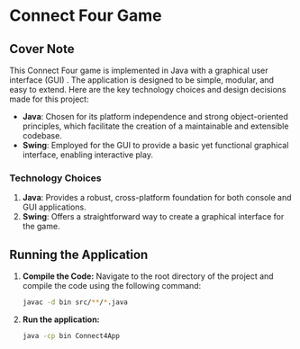 # Connect Four Game

## Cover Note

This Connect Four game is implemented in Java with a graphical user interface (GUI) . The application is designed to be simple, modular, and easy to extend. Here are the key technology choices and design decisions made for this project:

- **Java**: Chosen for its platform independence and strong object-oriented principles, which facilitate the creation of a maintainable and extensible codebase.
- **Swing**: Employed for the GUI to provide a basic yet functional graphical interface, enabling interactive play.

### Technology Choices

1. **Java**: Provides a robust, cross-platform foundation for both console and GUI applications.
2. **Swing**: Offers a straightforward way to create a graphical interface for the game.

## Running the Application

1. **Compile the Code:**
   Navigate to the root directory of the project and compile the code using the following command:
   ```sh
   javac -d bin src/**/*.java
2. **Run the application:**
   ```sh
   java -cp bin Connect4App


   
